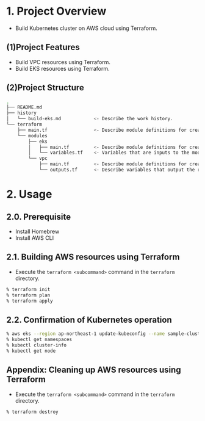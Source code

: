 # 1. Project Overview
* Build Kubernetes cluster on AWS cloud using Terraform.

## (1)Project Features
* Build VPC resources using Terraform.
* Build EKS resources using Terraform.

## (2)Project Structure
```sh
.
├── README.md
├── history
│   └── build-eks.md            <- Describe the work history.
└── terraform
    ├── main.tf                 <- Describe module definitions for creating resources.
    └── modules
        ├── eks
        │   ├── main.tf         <- Describe module definitions for creating resources related to EKS.
        │   └── variables.tf    <- Variables that are inputs to the module (like function arguments).
        └── vpc
            ├── main.tf         <- Describe module definitions for creating resources related to VPC.
            └── outputs.tf      <- Describe variables that output the results of the module (like the return value of a function)
```

# 2. Usage
## 2.0. Prerequisite
* Install Homebrew
* Install AWS CLI

## 2.1. Building AWS resources using Terraform
* Execute the `terraform <subcommand>` command in the `terraform` directory.

```sh
% terraform init
% terraform plan
% terraform apply
```

## 2.2. Confirmation of Kubernetes operation

```sh
% aws eks --region ap-northeast-1 update-kubeconfig --name sample-cluster
% kubectl get namespaces
% kubectl cluster-info
% kubectl get node
```

## Appendix: Cleaning up AWS resources using Terraform
* Execute the `terraform <subcommand>` command in the `terraform` directory.

```sh
% terraform destroy
```

